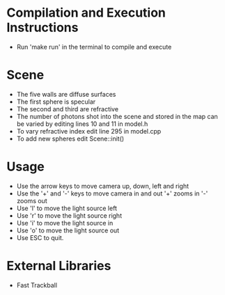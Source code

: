 Compilation and Execution Instructions
======================================
 * Run 'make run' in the terminal to compile and execute

Scene
=======
 * The five walls are diffuse surfaces
 * The first sphere is specular
 * The second and third are refractive
 * The number of photons shot into the scene and stored in the map can be varied by editing lines 10 and 11 in model.h
 * To vary refractive index edit line 295 in model.cpp
 * To add new spheres edit Scene::init()

Usage 
=====
 * Use the arrow keys to move camera up, down, left and right
 * Use the '+' and '-' keys to move camera in and out
	'+' zooms in
	'-' zooms out
 * Use 'l' to move the light source left
 * Use 'r' to move the light source right
 * Use 'i' to move the light source in
 * Use 'o' to move the light source out
 * Use ESC to quit.

External Libraries
==================
 * Fast Trackball
